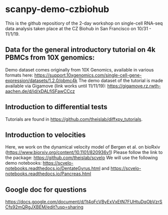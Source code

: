 # scanpy-demo-czbiohub

This is the github repositiory of the 2-day workshop on single-cell RNA-seq data analysis taken place at the CZ Biohub in San Francisco on 10/31 - 11/1/19.

## Data for the general introductory tutorial on 4k PBMCs from 10X genomics:

Demo dataset comes originally from 10X Genomics, available in various formats here: https://support.10xgenomics.com/single-cell-gene-expression/datasets/1.2.0/pbmc4k
The demo dataset of the tutorial is made available via Gigamove (link works until 11/11/19): https://gigamove.rz.rwth-aachen.de/d/id/xDALfiSFawCCcz

## Introduction to differential tests

Tutorials are found in https://github.com/theislab/diffxpy_tutorials.

## Introduction to velocities

Here, we work on the dynamical velocity model of Bergen et al. on bioRxiv (https://www.biorxiv.org/content/10.1101/820936v1)
Please follow the link to the package: https://github.com/theislab/scvelo
We will use the following demo notebooks: https://scvelo-notebooks.readthedocs.io/DentateGyrus.html and https://scvelo-notebooks.readthedocs.io/Pancreas.html

## Google doc for questions
https://docs.google.com/document/d/1t4qFcVByExVxEtN7FUHtuDqObVzrSCfs92mQRgJXBEM/edit?usp=sharing
